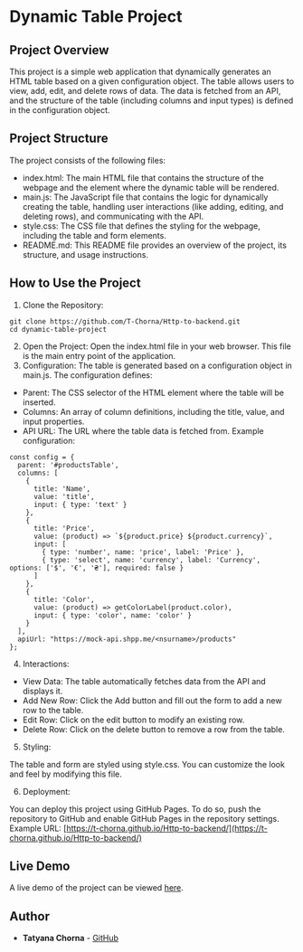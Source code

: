 # Dynamic Table Project

## Project Overview
This project is a simple web application that dynamically generates an HTML table based on a given configuration object. The table allows users to view, add, edit, and delete rows of data. The data is fetched from an API, and the structure of the table (including columns and input types) is defined in the configuration object.

## Project Structure
The project consists of the following files:

* index.html: The main HTML file that contains the structure of the webpage and the element where the dynamic table will be rendered.
* main.js: The JavaScript file that contains the logic for dynamically creating the table, handling user interactions (like adding, editing, and deleting rows), and communicating with the API.
* style.css: The CSS file that defines the styling for the webpage, including the table and form elements.
* README.md: This README file provides an overview of the project, its structure, and usage instructions.

## How to Use the Project
1. Clone the Repository:
```
git clone https://github.com/T-Chorna/Http-to-backend.git
cd dynamic-table-project
```
2. Open the Project:
Open the index.html file in your web browser. This file is the main entry point of the application.
3. Configuration:
The table is generated based on a configuration object in main.js. The configuration defines:
* Parent: The CSS selector of the HTML element where the table will be inserted.
* Columns: An array of column definitions, including the title, value, and input properties.
* API URL: The URL where the table data is fetched from.
Example configuration:
```
const config = {
  parent: '#productsTable',
  columns: [
    {
      title: 'Name',
      value: 'title',
      input: { type: 'text' }
    },
    {
      title: 'Price',
      value: (product) => `${product.price} ${product.currency}`,
      input: [
        { type: 'number', name: 'price', label: 'Price' },
        { type: 'select', name: 'currency', label: 'Currency', options: ['$', '€', '₴'], required: false }
      ]
    },
    {
      title: 'Color',
      value: (product) => getColorLabel(product.color),
      input: { type: 'color', name: 'color' }
    }
  ],
  apiUrl: "https://mock-api.shpp.me/<nsurname>/products"
};

```

4. Interactions:

* View Data: The table automatically fetches data from the API and displays it.
* Add New Row: Click the Add button and fill out the form to add a new row to the table.
* Edit Row: Click on the edit button to modify an existing row.
* Delete Row: Click on the delete button to remove a row from the table.

5. Styling:

The table and form are styled using style.css. You can customize the look and feel by modifying this file.

6. Deployment:

You can deploy this project using GitHub Pages. To do so, push the repository to GitHub and enable GitHub Pages in the repository settings.
Example URL: [https://t-chorna.github.io/Http-to-backend/](https://t-chorna.github.io/Http-to-backend/)

## Live Demo
A live demo of the project can be viewed [here](https://t-chorna.github.io/Http-to-backend/).

## Author

- **Tatyana Chorna** - [GitHub](https://github.com/T-Chorna)
